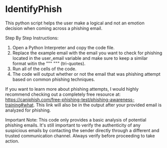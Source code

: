# IdentifyPhish 
This python script helps the user make a logical and not an emotion decision when coming across a phishing email.

Step By Step Instructions:
1. Open a Python Interpreter and copy the code file.
2. Replace the example email with the email you want to check for phishing located in the user_email variable and make sure to keep a similar format witin the """ """ (tri-quotes).
3. Run all of the cells of the code. 
4. The code will output whether or not the email that was phishing attempt based on common phishing techniques.

If you want to learn more about phishing attempts, I would highly recommend checking out a completely free resource at: https://caniphish.com/free-phishing-test/phishing-awareness-training#what. This link will also be in the output after your provided email is analyzed for phishing.

Important Note: This code only provides a basic analysis of potential phishing emails. It's still important to verify the authenticity of any suspicious emails by contacting the sender directly through a different and trusted communication channel. Always verify before proceeding to take action.
